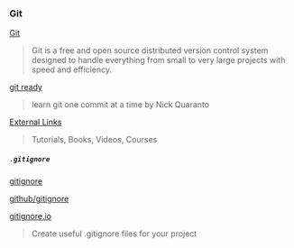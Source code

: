 ### Git

[Git](https://git-scm.com/)
> Git is a free and open source
> distributed version control system
> designed to handle everything from small
> to very large projects with speed and efficiency.

[git ready](http://gitready.com/)
> learn git one commit at a time
> by Nick Quaranto

[External Links](https://book.git-scm.com/doc/ext)
> Tutorials, Books, Videos, Courses

##### `.gitignore`

[gitignore](https://git-scm.com/docs/gitignore)

[github/gitignore](https://github.com/github/gitignore)

[gitignore.io](https://www.gitignore.io/)
> Create useful .gitignore files for your project

